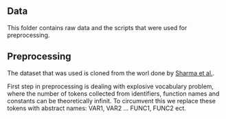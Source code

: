 ## Data
This folder contains raw data and the scripts that were used for preprocessing.
## Preprocessing
The dataset that was used is cloned from the worl done by [Sharma et al.](https://github.com/tushartushar/DeepLearningSmells/tree/master/data). 

First step in preprocessing is dealing with explosive vocabulary problem, where the number of tokens collected from identifiers, function names and constants can be theoretically infinit. To circumvent this we replace these tokens with abstract names: VAR1, VAR2 ... FUNC1, FUNC2 ect.